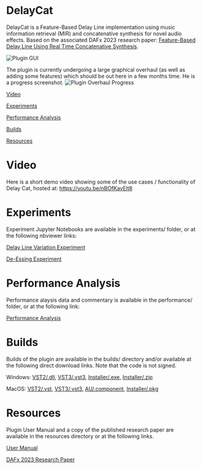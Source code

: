 # DelayCat

DelayCat is a Feature-Based Delay Line implementation using music information retrieval (MIR) and concatenative synthesis for novel audio effects. Based on the associated DAFx 2023 research paper: [Feature-Based Delay Line Using Real Time Concatenative Synthesis](https://www.dafx.de/paper-archive/search.php?q=Feature%20Based%20Delay%20Line%20Using%20Real-Time%20Concatenative%20Synthesis&years=2023).

![Plugin GUI](https://user-images.githubusercontent.com/105883026/169382590-f6219405-e84e-47ad-bcc4-d5c5e2df6a52.png)

The plugin is currently undergoing a large graphical overhaul (as well as adding some features) which should be out here in a few months time. He is a progress screenshot.
![Plugin Overhaul Progress](https://github.com/NiccoloAbate/DelayCat/assets/27022723/62aca193-3788-48b8-b5ab-58d1146e195b)


[Video](#video)

[Experiments](#experiments)

[Performance Analysis](#performance-analysis)

[Builds](#builds)

[Resources](#resources)

# Video
Here is a short demo video showing some of the use cases / functionality of Delay Cat, hosted at: https://youtu.be/nBOfKavElt8

# Experiments
Experiment Jupyter Notebooks are available in the experiments/ folder, or at the following nbviewer links:

[Delay Line Variation Experiment](https://nbviewer.org/github/NiccoloAbate/DelayCat/blob/main/experiments/Delay%20Line%20Variation%20Experiment.ipynb)

[De-Essing Experiment](https://nbviewer.org/github/NiccoloAbate/DelayCat/blob/main/experiments/De-Essing%20Experiment.ipynb)

# Performance Analysis
Performance alaysis data and commentary is available in the performance/ folder, or at the following link:

[Performance Analysis](https://github.com/NiccoloAbate/DelayCat/tree/main/performance)

# Builds
Builds of the plugin are available in the builds/ directory and/or available at the following direct download links. Note that the code is not signed.

Windows:
[VST2/.dll](https://drive.google.com/uc?export=download&id=1LLxzIOUIQB_jYO9AZuaFrL0Gl6w77o1J),
[VST3/.vst3](https://drive.google.com/uc?export=download&id=1n5T6lCepfRcb6jiZZNp-G6YIXjP1x8It),
[Installer/.exe](https://drive.google.com/uc?export=download&id=1xQHvmrac_OraFZJDvKY_MJNi4u1GNrnA),
[Installer/.zip](https://drive.google.com/uc?export=download&id=1PV8O7QhQamIvq5dDctRaA3HgIv5hTeVa)

MacOS: 
[VST2/.vst](https://drive.google.com/uc?export=download&id=17BK5VdnYgd1xWprADjqNsA6eVESlawXM),
[VST3/.vst3](https://drive.google.com/uc?export=download&id=1-sN5bcxDiknhVh_nyW2v_juEOtbGip-M),
[AU/.component](https://drive.google.com/uc?export=download&id=15uvwWO7dKLSH9DATIw8HZIHbdmoOlc_H),
[Installer/.pkg](https://drive.google.com/uc?export=download&id=1_lTqOzCLlQUo-88mUT3G2dudQJfvwqwu)

# Resources
Plugin User Manual and a copy of the published research paper are available in the resources directory or at the following links.

[User Manual](https://drive.google.com/uc?export=download&id=1dmZX_Htqt2VK9lp_zVEe2H0vORcoh2gL)

[DAFx 2023 Research Paper](https://www.dafx.de/paper-archive/search.php?q=Feature%20Based%20Delay%20Line%20Using%20Real-Time%20Concatenative%20Synthesis&years=2023)
